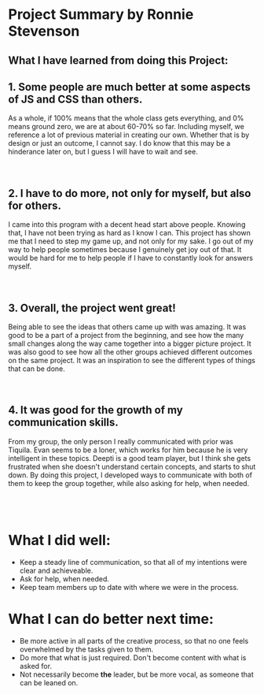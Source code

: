 # Project Summary by Ronnie Stevenson
## __What I have learned from doing this Project:__

## __1. Some people are much better at some aspects of JS and CSS than others.__
As a whole, if 100% means that the whole class gets everything, and 0% means ground zero, we are at about 60-70% so far. Including myself, we reference a lot of previous material in creating our own. Whether that is by design or just an outcome, I cannot say. I do know that this may be a hinderance later on, but I guess I will have to wait and see.
<br>
<br>
<br>
## __2. I have to do more, not only for myself, but also for others.__
I came into this program with a decent head start above people. Knowing that, I have not been trying as hard as I know I can. This project has shown me that I need to step my game up, and not only for my sake. I go out of my way to help people sometimes because I genuinely get joy out of that. It would be hard for me to help people if I have to constantly look for answers myself.
<br>
<br>
<br>

## __3. Overall, the project went great!__
Being able to see the ideas that others came up with was amazing. It was good to be a part of a project from the beginning, and see how the many small changes along the way came together into a bigger picture project. It was also good to see how all the other groups achieved different outcomes on the same project. It was an inspiration to see the different types of things that can be done.
<br>
<br>
<br>

## 4. It was good for the growth of my communication skills.
From my group, the only person I really communicated with prior was Tiquila. Evan seems to be a loner, which works for him because he is very intelligent in these topics. Deepti is a good team player, but I think she gets frustrated when she doesn't understand certain concepts, and starts to shut down. By doing this project, I developed ways to communicate with both of them to keep the group together, while also asking for help, when needed.
<br>
<br>
<br>
<br>
# What I did well:
- Keep a steady line of communication, so that all of my intentions were clear and achieveable.
- Ask for help, when needed.
- Keep team members up to date with where we were in the process.

# What I can do better next time:
- Be more active in all parts of the creative process, so that no one feels overwhelmed by the tasks given to them.
- Do more that what is just required. Don't become content with what is asked for.
- Not necessarily become __the__ leader, but be more vocal, as someone that can be leaned on.